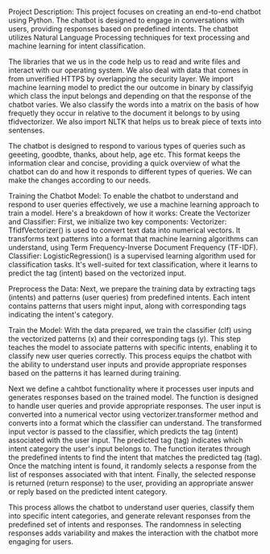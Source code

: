 Project Description:
This project focuses on creating an end-to-end chatbot using Python. The chatbot is designed to engage in conversations with users, providing responses based on predefined intents. The chatbot utilizes Natural Language Processing techniques for text processing and machine learning for intent classification.

The libraries that we us in the code help us to read and write files and interact with our operating system. We also deal with data that comes in from unverified HTTPS by overlapping the security layer. We import machine learning model to predict the our outcome in binary by classifyig which class the input belongs and depending on that the response of the chatbot varies. We also classify the words into a matrix on the basis of how frequetly they occur in relative to the document it belongs to by using tfidvectorizer. We also import NLTK that helps us to break piece of texts into sentenses. 

The chatbot is designed to respond to various types of queries such as geeeting, goodbte, thanks, about help, age etc. This format keeps the information clear and concise, providing a quick overview of what the chatbot can do and how it responds to different types of queries. We can make the changes according to our needs.

Training the Chatbot Model:
To enable the chatbot to understand and respond to user queries effectively, we use a machine learning approach to train a model. Here's a breakdown of how it works:
Create the Vectorizer and Classifier:
First, we initialize two key components:
Vectorizer: TfidfVectorizer() is used to convert text data into numerical vectors. It transforms text patterns into a format that machine learning algorithms can understand, using Term Frequency-Inverse Document Frequency (TF-IDF).
Classifier: LogisticRegression() is a supervised learning algorithm used for classification tasks. It's well-suited for text classification, where it learns to predict the tag (intent) based on the vectorized input.

Preprocess the Data:
Next, we prepare the training data by extracting tags (intents) and patterns (user queries) from predefined intents. Each intent contains patterns that users might input, along with corresponding tags indicating the intent's category.

Train the Model:
With the data prepared, we train the classifier (clf) using the vectorized patterns (x) and their corresponding tags (y). This step teaches the model to associate patterns with specific intents, enabling it to classify new user queries correctly.
This process equips the chatbot with the ability to understand user inputs and provide appropriate responses based on the patterns it has learned during training.

Next we define a cahtbot functionality where it processes user inputs and generates responses based on the trained model. The function is designed to handle user queries and provide appropriate responses. The user input is converted into a numerical vector using vectorizer.transformer method and converts into a format which the classifier can understand. The transformed input vector is passed to the classifier, which predicts the tag (intent) associated with the user input. The predicted tag (tag) indicates which intent category the user's input belongs to. The function iterates through the predefined intents to find the intent that matches the predicted tag (tag). Once the matching intent is found, it randomly selects a response from the list of responses associated with that intent. Finally, the selected response is returned (return response) to the user, providing an appropriate answer or reply based on the predicted intent category.

This process allows the chatbot to understand user queries, classify them into specific intent categories, and generate relevant responses from the predefined set of intents and responses. The randomness in selecting responses adds variability and makes the interaction with the chatbot more engaging for users.
